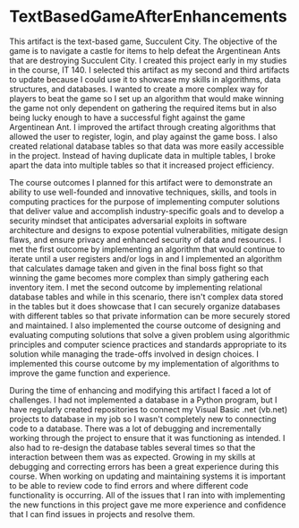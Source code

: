 # TextBasedGameAfterEnhancements

This artifact is the text-based game, Succulent City. The objective of the game is to navigate a castle for items to help defeat the Argentinean Ants that are destroying Succulent City. I created this project early in my studies in the course, IT 140. I selected this artifact as my second and third artifacts to update because I could use it to showcase my skills in algorithms, data structures, and databases. I wanted to create a more complex way for players to beat the game so I set up an algorithm that would make winning the game not only dependent on gathering the required items but in also being lucky enough to have a successful fight against the game Argentinean Ant. I improved the artifact through creating algorithms that allowed the user to register, login, and play against the game boss. I also created relational database tables so that data was more easily accessible in the project. Instead of having duplicate data in multiple tables, I broke apart the data into multiple tables so that it increased project efficiency. 

The course outcomes I planned for this artifact were to demonstrate an ability to use well-founded and innovative techniques, skills, and tools in computing practices for the purpose of implementing computer solutions that deliver value and accomplish industry-specific goals and to develop a security mindset that anticipates adversarial exploits in software architecture and designs to expose potential vulnerabilities, mitigate design flaws, and ensure privacy and enhanced security of data and resources. I met the first outcome by implementing an algorithm that would continue to iterate until a user registers and/or logs in and I implemented an algorithm that calculates damage taken and given in the final boss fight so that winning the game becomes more complex than simply gathering each inventory item. I met the second outcome by implementing relational database tables and while in this scenario, there isn't complex data stored in the tables but it does showcase that I can securely organize databases with different tables so that private information can be more securely stored and maintained. I also implemented the course outcome of designing and evaluating computing solutions that solve a given problem using algorithmic principles and computer science practices and standards appropriate to its solution while managing the trade-offs involved in design choices. I implemented this course outcome by my implementation of algorithms to improve the game function and experience. 

During the time of enhancing and modifying this artifact I faced a lot of challenges. I had not implemented a database in a Python program, but I have regularly created repositories to connect my Visual Basic .net (vb.net) projects to database in my job so I wasn't completely new to connecting code to a database. There was a lot of debugging and incrementally working through the project to ensure that it was functioning as intended. I also had to re-design the database tables several times so that the interaction between them was as expected. Growing in my skills at debugging and correcting errors has been a great experience during this course. When working on updating and maintaining systems it is important to be able to review code to find errors and where different code functionality is occurring. All of the issues that I ran into with implementing the new functions in this project gave me more experience and confidence that I can find issues in projects and resolve them.
